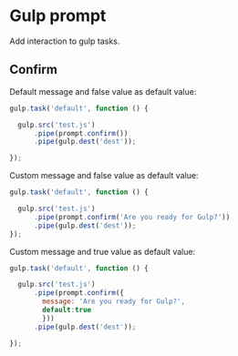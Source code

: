 # Gulp prompt

Add interaction to gulp tasks.

## Confirm

Default message and false value as default value:
```javascript
gulp.task('default', function () {

  gulp.src('test.js')
      .pipe(prompt.confirm())
      .pipe(gulp.dest('dest'));

});
```

Custom message and false value as default value:
```javascript
gulp.task('default', function () {

  gulp.src('test.js')
      .pipe(prompt.confirm('Are you ready for Gulp?'))
      .pipe(gulp.dest('dest'));
});
```

Custom message and true value as default value:
```javascript
gulp.task('default', function () {

  gulp.src('test.js')
      .pipe(prompt.confirm({
        message: 'Are you ready for Gulp?',
        default:true
        }))
      .pipe(gulp.dest('dest'));

});
```